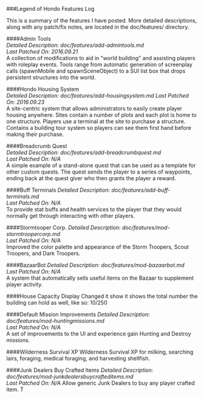 ###Legend of Hondo Features Log

This is a summary of the features I have posted. More detailed descriptions, along with any patch/fix notes, are located in the doc/features/ directory. 

####Admin Tools  
*Detailed Description: doc/features/add-admintools.md*  
*Last Patched On: 2016.09.21*  
A collection of modifications to aid in "world building" and assisting players with roleplay events. Tools range from automatic generation of screenplay calls (spawnMobile and spawnSceneObject) to a SUI list box that drops persistent structures into the world.

####Hondo Housing System  
*Detailed Description: doc/features/add-housingsystem.md* 
*Last Patched On: 2016.09.23*   
A site-centric system that allows administrators to easily create player housing anywhere. Sites contain a number of plots and each plot is home to one structure. Players use a terminal at the site to purchase a structure. Contains a building tour system so players can see them first hand before making their purchase.

####Breadcrumb Quest  
*Detailed Description: doc/features/add-breadcrumbquest.md*  
*Last Patched On: N/A*  
A simple example of a stand-alone quest that can be used as a template for other custom quests. The quest sends the player to a series of waypoints, ending back at the quest giver who then grants the player a reward.

####Buff Terminals
*Detailed Description: doc/features/add-buff-terminals.md*  
*Last Patched On: N/A*  
To provide stat buffs and health services to the player that they would normally get through interacting with other players. 

####Stormtooper Corp.
*Detailed Description: doc/features/mod-stormtroopercorp.md*  
*Last Patched On: N/A*  
Improved the color palette and appearance of the Storm Troopers, Scout Troopers, and Dark Troopers.

####BazaarBot
*Detailed Description: doc/features/mod-bazaarbot.md*  
*Last Patched On: N/A*  
A system that automatically sells useful items on the Bazaar to supplement player activity.

####House Capacity Display
Changed it show it shows the total number the building can hold as well, like so: 10/250

####Default Mission Improvements
*Detailed Description: doc/features/mod-huntingmissions.md*  
*Last Patched On: N/A*  
A set of improvements to the UI and experience gain Hunting and Destroy missions.

####Wilderness Survival XP
Wilderness Survival XP for milking, searching lairs, foraging, medical foraging, and harvesting shellfish.

####Junk Dealers Buy Crafted Items
*Detailed Description: doc/features/mod-junkdealersbuycrafteditems.md*  
*Last Patched On: N/A* 
Allow generic Junk Dealers to buy any player crafted item. T
